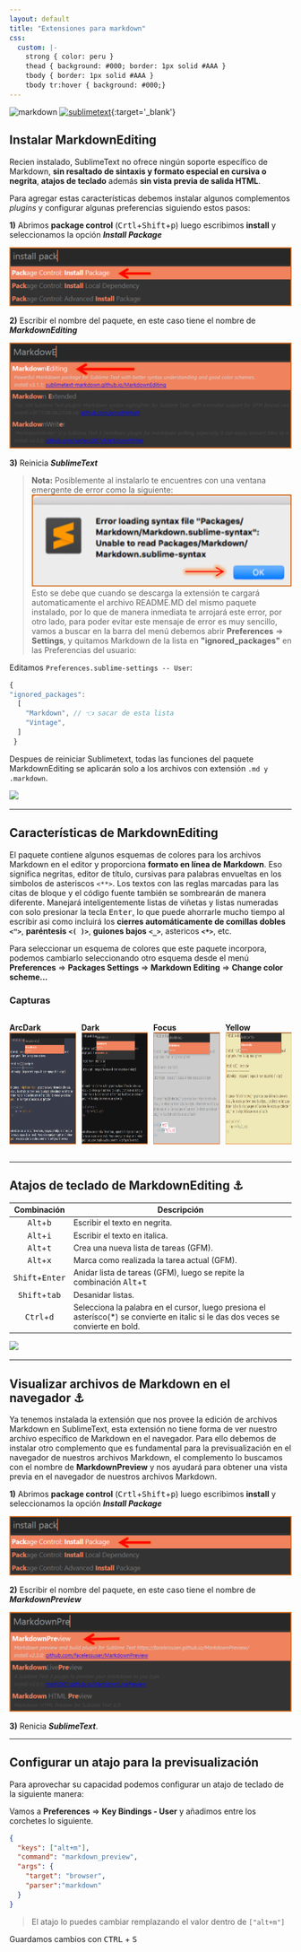 ```yaml
---
layout: default
title: "Extensiones para markdown"
css:
  custom: |-
    strong { color: peru }
    thead { background: #000; border: 1px solid #AAA }
    tbody { border: 1px solid #AAA }
    tbody tr:hover { background: #000;}
---
```


![markdown](https://img.shields.io/badge/markdown-%23000000.svg?logo=markdown&logoColor=white)
[![sublimetext](https://img.shields.io/badge/sublime_text-%23575757.svg?logo=sublime-text&logoColor=important)](https://www.sublimetext.com/){:target='_blank'}


## Instalar MarkdownEditing

Recien instalado, SublimeText no ofrece ningún soporte específico de Markdown, **sin resaltado de sintaxis y formato especial en cursiva o negrita**, **atajos de teclado** además **sin vista previa de salida HTML**.

Para agregar estas características debemos instalar algunos complementos *plugins* y configurar algunas preferencias siguiendo estos pasos:  


**1)** Abrimos **package control** (<kbd>Crtl</kbd>+<kbd>Shift</kbd>+<kbd>p</kbd>) luego escribimos **install** y seleccionamos la opción ***Install Package***

![img - install-package](./assets/install_package.png)


**2)** Escribir el nombre del paquete, en este caso tiene el nombre de ***MarkdownEditing***

![img - install-package](./assets/markdown_editing.png)


**3)** Reinicia ***SublimeText***


>**Nota:** Posiblemente al instalarlo te encuentres con una ventana emergente de error como la siguiente:  
![img - Error](assets/error.png)  
Esto se debe que cuando se descarga la extensión te cargará automaticamente el archivo README.MD del mismo paquete instalado, por lo que de manera inmediata te arrojará este error, por otro lado, para poder evitar este mensaje de error es muy sencillo, vamos a buscar en la barra del menú debemos abrir **Preferences** =\> **Settings**, y quitamos Markdown de la lista en **"ignored_packages"** en las Preferencias del usuario:


Editamos `Preferences.sublime-settings -- User`:

```js
{
"ignored_packages":
  [
    "Markdown", // 👈 sacar de esta lista 
    "Vintage",
  ]
 }
```


Despues de reiniciar Sublimetext, todas las funciones del paquete MarkdownEditing se aplicarán solo a los archivos con extensión `.md y .markdown`.


<a href="#top">![](https://img.shields.io/badge/Volver%20al%20contenido-%E2%86%A9-orange?style=for-the-badge)</a>

---

## Características de MarkdownEditing

El paquete contiene algunos esquemas de colores para los archivos Markdown en el editor y proporciona **formato en línea de Markdown**. Eso significa negritas, editor de título, cursivas para palabras envueltas en los simbolos de asteriscos `<**>`. Los textos con las reglas marcadas para las citas de bloque y el código fuente también se sombrearán de manera diferente. Manejará inteligentemente listas de viñetas y listas numeradas con solo presionar la tecla <kbd>Enter</kbd>, lo que puede ahorrarle mucho tiempo al escribir asi como incluirá los **cierres automáticamente de comillas dobles** **`<">`**, **paréntesis** **`<( )>`**, **guiones bajos** **`<_>`**, astericos **`<*>`**, etc.  

Para seleccionar un esquema de colores que este paquete incorpora, podemos cambiarlo seleccionando otro esquema desde el  menú **Preferences** =\> **Packages Settings** =\> **Markdown Editing** =\> **Change color scheme...**

### Capturas

<div style="display: flex; flex-flow: row no-wrap; gap: 10px; justify-content: center;">
	<p>
	  <b>ArcDark</b><br>
	  <img src="assets/mde_arcdark.png" alt="img - ArcDark scheme" height="200" width="200"/>
	</p>
	<p>
	  <b>Dark</b><br>
	  <img src="assets/mde_dark.png" alt="img - Dark scheme" height="200" width="200"/>
	</p>
	<p>
	  <b>Focus</b><br>
	  <img src="assets/mde_focus.png" alt="img - Focus scheme" height="200" width="200"/>
	</p>
	<p>
	  <b>Yellow</b><br>
	  <img src="assets/mde_yellow.png" alt="img - Yellow scheme" height="200" width="200"/>
	</p>
</div>

---

## Atajos de teclado de MarkdownEditing &#9875;

|Combinación|Descripción|
|:---------:|-----------|
|<kbd>Alt</kbd>+<kbd>b</kbd>|Escribir el texto en negrita.|
|<kbd>Alt</kbd>+<kbd>i</kbd>|Escribir el texto en italica.|
|<kbd>Alt</kbd>+<kbd>t</kbd>|Crea una nueva lista de tareas (GFM).|
|<kbd>Alt</kbd>+<kbd>x</kbd>|Marca como realizada la tarea actual (GFM).|
|<kbd>Shift</kbd>+<kbd>Enter</kbd>|Anidar lista de tareas (GFM), luego se repite la combinación <kbd>Alt</kbd>+<kbd>t</kbd>|
|<kbd>Shift</kbd>+<kbd>tab</kbd>|Desanidar listas.|
|<kbd>Ctrl</kbd>+<kbd>d</kbd>|Selecciona la palabra en el cursor, luego presiona el asterísco(\*) se convierte en italic si le das dos veces se convierte en bold.|


<a href="#top">![](https://img.shields.io/badge/Volver%20al%20contenido-%E2%86%A9-orange?style=for-the-badge)</a>

---

## Visualizar archivos de Markdown en el navegador &#9875;

Ya tenemos instalada la extensión que nos provee la edición de archivos Markdown en SublimeText, esta extensión no tiene forma de ver nuestro archivo específico de Markdown en el navegador. Para ello debemos de instalar otro complemento que es fundamental para la previsualización en el navegador de nuestros archivos Markdown, el complemento lo buscamos con el nombre de **MarkdownPreview** y nos ayudará para obtener una vista previa en el navegador de nuestros archivos Markdown.


**1)** Abrimos **package control** (<kbd>Crtl</kbd>+<kbd>Shift</kbd>+<kbd>p</kbd>) luego escribimos **install** y seleccionamos la opción ***Install Package***

![img - install-package](./assets/install_package.png)


**2)** Escribir el nombre del paquete, en este caso tiene el nombre de ***MarkdownPreview***


![img - markdown-preview](./assets/markdown_preview.png)


**3)** Renicia ***SublimeText***.


---

## Configurar un atajo para la previsualización

Para aprovechar su capacidad podemos configurar un atajo de teclado de la siguiente manera:

Vamos a **Preferences** =\> **Key Bindings - User** y añadimos entre los corchetes lo siguiente.

```json
{ 
  "keys": ["alt+m"], 
  "command": "markdown_preview", 
  "args": {
    "target": "browser", 
    "parser":"markdown"
  } 
}
```

>El atajo lo puedes cambiar remplazando el valor dentro de `["alt+m"]`

Guardamos cambios con <kbd>CTRL</kbd> + <kbd>S</kbd>

